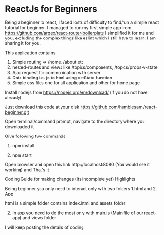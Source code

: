 # ReactJs for Beginners
Being a beginner to react, I faced losts of difficulty to find/run a simple react tutorial for beginner.
I managed to run my first simple app from https://github.com/arqex/react-router-boilerplate
I simplified it for me and you, excluding the complex things like eslint which I still have to learn.
I am sharing it for you.

This application contains
1. Simple routing => /home, /about etc
2. nested-routes and views like /topics/components, /topics/props-v-state
3. Ajax request for communication with server
4. Data binding i.e. js to html using setState function
5. Simple css files one for all application and other for home page

Install nodejs from https://nodejs.org/en/download/ (if you do not have already)

Just download this code at your disk https://github.com/humblesami/react-beginner.git

Open terminal/command prompt, navigate to the directory where you downloaded it

Give following two commands

1. npm install

2. npm start

Open browser and open this link http://localhost:8080 (You would see it working) and That's it


Coding Guide for making changes (Its incomplete yet) Highlights


Being beginner you only need to interact only with two folders 1.html and 2. App

html is a simple folder contains index.html and assets folder

2. In app you need to do the most only with main.js (Main file of our react-app) and views folder

I will keep posting the details of coding


